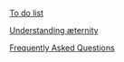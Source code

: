 [To do list][todo]

[Understanding æternity][understandAE]

  [Frequently Asked Questions][faq]

[todo]: https://github.com/aeternity/testnet/wiki/Wiki-Guidelines-&-To-Do's
[understandAE]: https://github.com/aeternity/testnet/wiki/Understanding-Aeternity
  [faq]: https://github.com/aeternity/testnet/wiki/Frequently-Asked-Questions
